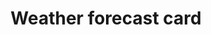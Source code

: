 ---
type: card
title: "Weather forecast card"
sidebar_label: Weather forecast
description: "The weather forecast card displays the weather. Very useful to include on interfaces that people display on the wall."
---